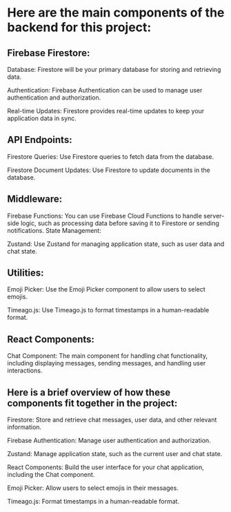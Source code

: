 # Here are the main components of the  backend for this project:


## **Firebase Firestore:**


Database: Firestore will be your primary database for storing and retrieving data.

Authentication: Firebase Authentication can be used to manage user authentication and authorization.

Real-time Updates: Firestore provides real-time updates to keep your application data in sync.

## API Endpoints:

Firestore Queries: Use Firestore queries to fetch data from the database.

Firestore Document Updates: Use Firestore to update documents in the database.


## Middleware:


Firebase Functions: You can use Firebase Cloud Functions to handle server-side logic, such as processing data before saving it to Firestore or sending notifications.
State Management:

Zustand: Use Zustand for managing application state, such as user data and chat state.


## Utilities:


Emoji Picker: Use the Emoji Picker component to allow users to select emojis.

Timeago.js: Use Timeago.js to format timestamps in a human-readable format.


## React Components:


Chat Component: The main component for handling chat functionality, including displaying messages, sending messages, and handling user interactions.


## Here is a brief overview of how these components fit together in the project:


Firestore: Store and retrieve chat messages, user data, and other relevant information.

Firebase Authentication: Manage user authentication and authorization.

Zustand: Manage application state, such as the current user and chat state.

React Components: Build the user interface for your chat application, including the Chat component.

Emoji Picker: Allow users to select emojis in their messages.

Timeago.js: Format timestamps in a human-readable format.
